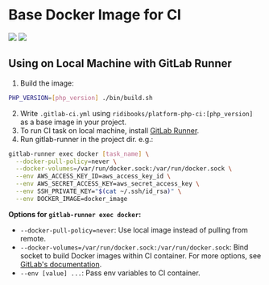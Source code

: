 # Base Docker Image for CI

[![](https://images.microbadger.com/badges/version/ridibooks/platform-php-ci.svg)](http://microbadger.com/images/ridibooks/platform-php-ci "Get your own version badge on microbadger.com")
[![](https://images.microbadger.com/badges/image/ridibooks/platform-php-ci.svg)](http://microbadger.com/images/ridibooks/platform-php-ci "Get your own version badge on microbadger.com")

## Using on Local Machine with GitLab Runner
1. Build the image:
```bash
PHP_VERSION=[php_version] ./bin/build.sh
```
2. Write `.gitlab-ci.yml` using `ridibooks/platform-php-ci:[php_version]` as a base image in your project.
3. To run CI task on local machine, install [GitLab Runner](https://docs.gitlab.com/runner/install).
4. Run gitlab-runner in the project dir. e.g.:
```bash
gitlab-runner exec docker [task_name] \
  --docker-pull-policy=never \
  --docker-volumes=/var/run/docker.sock:/var/run/docker.sock \
  --env AWS_ACCESS_KEY_ID=aws_access_key_id \
  --env AWS_SECRET_ACCESS_KEY=aws_secret_access_key \
  --env SSH_PRIVATE_KEY="$(cat ~/.ssh/id_rsa)" \
  --env DOCKER_IMAGE=docker_image
```
**Options for `gitlab-runner exec docker`:**
- `--docker-pull-policy=never`: Use local image instead of pulling from remote.
- `--docker-volumes=/var/run/docker.sock:/var/run/docker.sock`: Bind socket to build Docker images within CI container. For more options, see [GitLab's documentation](https://docs.gitlab.com/ee/ci/docker/using_docker_build.html).
- `--env [value] ...`: Pass env variables to CI container.
